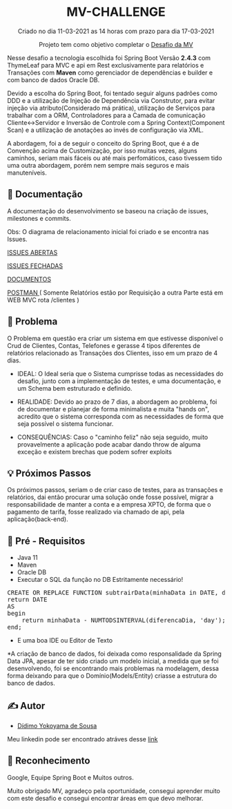 <h1 align="center">MV-CHALLENGE</h1>

<p align="center">Criado no dia 11-03-2021 as 14 horas com prazo para dia 17-03-2021</p>
<p align="center">Projeto tem como objetivo completar o <a href="https://drive.google.com/drive/folders/1uNhhIcLIA7ly8FgMG4UZRcshwetLxcKo?usp=sharing">Desafio da MV</a>
</br>

Nesse desafio a tecnologia escolhida foi Spring Boot Versão <b>2.4.3</b> com ThymeLeaf para MVC e api em Rest exclusivamente para relatórios e Transações
com <b>Maven</b> como gerenciador de dependências e builder e com banco de dados Oracle DB.

Devido a escolha do Spring Boot, foi tentado seguir alguns padrões como DDD e a utilização de Injeção de Dependência via Construtor, 
para evitar injeção via atributo(Considerado má prática), utilização de Serviços para trabalhar com a ORM, Controladores para a Camada de comunicação Cliente<->Servidor
e Inversão de Controle com a Spring Context(Component Scan) e a utilização de anotações ao invés de configuração via XML.

A abordagem, foi a de seguir o conceito do Spring Boot, que é a de Convenção acima de Customização, por isso muitas vezes, alguns caminhos,
seriam mais fáceis ou até mais perfomáticos, caso tivessem tido uma outra abordagem, porém nem sempre mais seguros e mais manuteníveis.

## 📝 Documentação

A documentação do desenvolvimento se baseou na criação de issues, milestones e commits.

Obs: O diagrama de relacionamento inicial foi criado e se encontra nas Issues.

<a href="https://github.com/TicoYk/mv-challenge/issues?q=is%3Aopen+is%3Aissue">ISSUES ABERTAS</a>

<a href="https://github.com/TicoYk/mv-challenge/issues?q=is%3Aissue+is%3Aclosed">ISSUES FECHADAS</a>

<a href="https://drive.google.com/drive/u/0/folders/1uNhhIcLIA7ly8FgMG4UZRcshwetLxcKo"> DOCUMENTOS </a>

<a href="https://www.getpostman.com/collections/19d0f155421e8eb35102"> POSTMAN </a>
( Somente Relatórios estão por Requisição a outra Parte está em WEB MVC rota /clientes )

## 🧐 Problema <a name = "problem_statement"></a>

O Problema em questão era criar um sistema em que estivesse disponível o Crud de Clientes, Contas, Telefones e gerasse 4 tipos diferentes 
de relatórios relacionado as Transações dos Clientes, isso em um prazo de 4 dias.

- IDEAL: O Ideal seria que o Sistema cumprisse todas as necessidades do desafio, junto com a implementação de testes, e uma documentação,
e um Schema bem estruturado e definido.

- REALIDADE: Devido ao prazo de 7 dias, a abordagem ao problema, foi de documentar e planejar de forma minimalista e muita "hands on",
acredito que o sistema corresponda com as necessidades de forma que seja possível o sistema funcionar.

- CONSEQUÊNCIAS: Caso o "caminho feliz" não seja seguido, muito provavelmente a aplicação pode acabar dando throw de alguma exceção e
existem brechas que podem sofrer exploits

## 💡 Próximos Passos <a name = "idea"></a>

Os próximos passos, seriam o de criar caso de testes, para as transações e relatórios, dai então procurar uma solução onde fosse possível,
migrar a responsabilidade de manter a conta e a empresa XPTO, de forma que o pagamento de tarifa, fosse realizado via chamado de api, pela 
aplicação(back-end).

## 🏁 Pré - Requisitos <a name = "getting_started"></a>

- Java 11
- Maven
- Oracle DB
- Executar o SQL da função no DB
Estritamente necessário!
<pre>
CREATE OR REPLACE FUNCTION subtrairData(minhaData in DATE, diferencaDia in number)
return DATE
AS
begin
    return minhaData - NUMTODSINTERVAL(diferencaDia, 'day');
end;
</pre>
- E uma boa IDE ou Editor de Texto

*A criação de banco de dados, foi deixada como responsalidade da Spring Data JPA,
apesar de ter sido criado um modelo inicial, a medida que se foi desenvolvendo, foi se 
encontrando mais problemas na modelagem, dessa forma deixando para que o Domínio(Models/Entity) 
criasse a estrutura do banco de dados.

## ✍️ Autor

- [Dídimo Yokoyama de Sousa](https://github.com/ticoyk)

Meu linkedin pode ser encontrado atráves desse <a href="https://www.linkedin.com/in/d%C3%ADdimo-yokoyama-de-sousa-6a09ab13b/">link</a>

## 🎉 Reconhecimento

Google, Equipe Spring Boot e Muitos outros.

Muito obrigado MV, agradeço pela oportunidade, consegui aprender muito com este desafio e consegui encontrar áreas em que devo melhorar.
